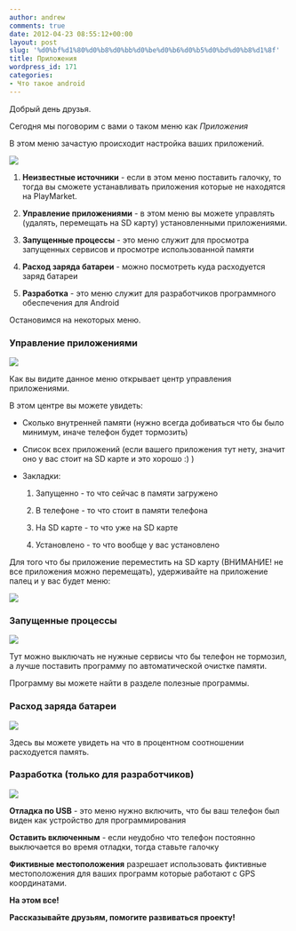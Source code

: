 ```yaml
---
author: andrew
comments: true
date: 2012-04-23 08:55:12+00:00
layout: post
slug: '%d0%bf%d1%80%d0%b8%d0%bb%d0%be%d0%b6%d0%b5%d0%bd%d0%b8%d1%8f'
title: Приложения
wordpress_id: 171
categories:
- Что такое android
---
```


Добрый день друзья.





Сегодня мы поговорим с вами о таком меню как _Приложения_





В этом меню зачастую происходит настройка ваших приложений.





![](http://android-helper.com.ua/images/uploads/2012/04/device-2012-04-23-035147-200x300.png)



 <!-- more -->



  1. **Неизвестные источники** - если в этом меню поставить галочку, то тогда вы сможете устанавливать приложения которые не находятся на PlayMarket.



  2. **Управление приложениями** - в этом меню вы можете управлять (удалять, перемещать на SD карту) установленными приложениями.



  3. **Запущенные процессы** - это меню служит для просмотра запущенных сервисов и просмотре использованной памяти



  4. **Расход заряда батареи** - можно посмотреть куда расходуется заряд батареи



  5. **Разработка** - это меню служит для разработчиков программного обеспечения для Android






Остановимся на некоторых меню.





### Управление приложениями





![](http://android-helper.com.ua/images/uploads/2012/04/device-2012-04-23-035224-200x300.png)




Как вы видите данное меню открывает центр управления приложениями.





В этом центре вы можете увидеть:








  * Сколько внутренней памяти (нужно всегда добиваться что бы было минимум, иначе телефон будет тормозить)



  * Список всех приложений (если вашего приложения тут нету, значит оно у вас стоит на SD карте и это хорошо :) )



  * Закладки:







    1. Запущенно - то что сейчас в памяти загружено



    2. В телефоне - то что стоит в памяти телефона



    3. На SD карте - то что уже на SD карте



    4. Установлено - то что вообще у вас установлено






Для того что бы приложение переместить на SD карту (ВНИМАНИЕ! не все приложения можно перемещать), удерживайте на приложение палец и у вас будет меню:





![](http://android-helper.com.ua/images/uploads/2012/04/device-2012-04-23-040304-200x300.png)







### Запущенные процессы





![](http://android-helper.com.ua/images/uploads/2012/04/device-2012-04-23-035316-200x300.png)




Тут можно выключать не нужные сервисы что бы телефон не тормозил, а лучше поставить программу по автоматической очистке памяти. 





Программу вы можете найти в разделе полезные программы.





### Расход заряда батареи





![](http://android-helper.com.ua/images/uploads/2012/04/device-2012-04-23-035353-200x300.png)




Здесь вы можете увидеть на что в процентном соотношении расходуется память.





### Разработка (только для разработчиков)





![](http://android-helper.com.ua/images/uploads/2012/04/device-2012-04-23-035414-200x300.png)




**Отладка по USB** - это меню нужно включить, что бы ваш телефон был виден как устройство для программирования





**Оставить включенным** - если неудобно что телефон постоянно выключается во время отладки, тогда ставьте галочку





**Фиктивные местоположения** разрешает использовать фиктивные местоположения для ваших программ которые работают с GPS координатами.





**На этом все!**





**Рассказывайте друзьям, помогите развиваться проекту!**
